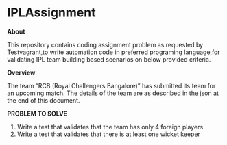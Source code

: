 # IPLAssignment

**About**

This repository contains coding assignment problem as requested by Testvagrant,to write automation code in preferred programing language,for validating IPL team building based scenarios on below provided criteria.

**Overview**

The team “RCB (Royal Challengers Bangalore)” has submitted its team for an upcoming match.
The details of the team are as described in the json at the end of this document.

**PROBLEM TO SOLVE**
1. Write a test that validates that the team has only 4 foreign players
2. Write a test that validates that there is at least one wicket keeper
